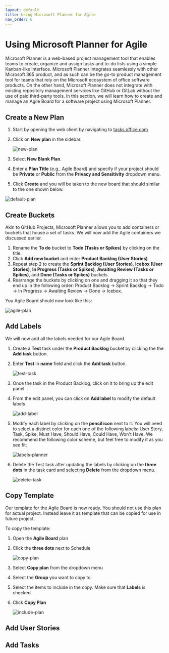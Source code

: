```yaml
---
layout: default
title: Using Microsoft Planner for Agile
nav_order: 6
---
```


# Using Microsoft Planner for Agile

Microsoft Planner is a web-based project management tool that enables teams to create, organize and assign tasks and to-do lists using a simple Kanban-like interface. Microsoft Planner integrates seamlessly with other Microsoft 365 product, and as such can be the go-to product management tool for teams that rely on the Microsoft ecosystem of office software products. On the other hand, Microsoft Planner does not integrate with existing repository management services like GitHub or GitLab without the use of paid third-party tools. In this section, we will learn how to create and manage an Agile Board for a software project using Microsoft Planner.

## Create a New Plan

1. Start by opening the web client by navigating to [tasks.office.com](https://tasks.office.com/)

2. Click on **New plan** in the sidebar. 

	![new-plan](assets/img/new-plan.png)

3. Select **New Blank Plan**.
4. Enter a **Plan Title** (e.g., Agile Board) and specify if your project should be **Private** or **Public** from the **Privacy and Sensitivity** dropdown menu.
5. Click **Create** and you will be taken to the new board that should similar to the one shown below.

![default-plan](assets/img/default-plan.png)
## Create Buckets

Akin to GitHub Projects, Microsoft Planner allows you to add containers or buckets that house a set of tasks. We will now add the Agile containers we discussed earlier.

1. Rename the **To do** bucket to **Todo (Tasks or Spikes)** by clicking on the title.
2. Click **Add new bucket** and enter **Product Backlog (User Stories)**
3. Repeat step 2 to create the **Sprint Backlog (User Stories)**, **Icebox (User Stories)**, **In Progress (Tasks or Spikes)**, **Awaiting Review (Tasks or Spikes)**, and **Done (Tasks or Spikes)** buckets.
4. Rearrange the buckets by clicking on one and dragging it so that they end up in the following order: Product Backlog &rarr; Sprint Backlog &rarr; Todo &rarr; In Progress &rarr; Awaiting Review &rarr; Done &rarr; Icebox.

You Agile Board should now look like this:

![agile-plan](assets/img/agile-plan.png)
## Add Labels

We will now add all the labels needed for our Agile Board.

1. Create a **Test** task under the **Product Backlog** bucket by clicking the the **Add task** button.
2. Enter **Test** in **name** field and click the **Add task** button.

	![test-task](assets/img/test-task.png)

3. Once the task in the Product Backlog, click on it to bring up the edit panel. 
4. From the edit panel, you can click on **Add label** to modify the default labels

	![add-label](assets/img/add-label.png)

5. Modify each label by clicking on the **pencil icon** next to it. You will need to select a distinct color for each one of the following labels: User Story, Task, Spike, Must Have, Should Have, Could Have, Won't Have. We recommend the following color scheme, but feel free to modify it as you see fit:

	![labels-planner](assets/img/labels-planner.png)

6. Delete the Test task after updating the labels by clicking on the **three dots** in the task card and selecting **Delete** from the dropdown menu.

	![delete-task](assets/img/delete-task.png)

## Copy Template

Our template for the Agile Board is now ready. You should not use this plan for actual project. Instead leave it as template that can be copied for use in future project.

To copy the template:

1. Open the **Agile Board** plan
2. Click the **three dots** next to Schedule

	![copy-plan](assets/img/copy-plan.png)

3. Select **Copy plan** from the dropdown menu
4. Select the **Group** you want to copy to
5. Select the items to include in the copy. Make sure that **Labels** is checked. 
6. Click **Copy Plan**

	![include-plan](assets/img/include-plan.png)

## Add User Stories

## Add Tasks






